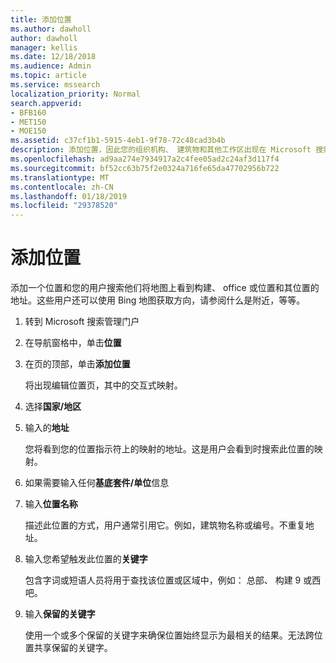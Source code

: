 ```yaml
---
title: 添加位置
ms.author: dawholl
author: dawholl
manager: kellis
ms.date: 12/18/2018
ms.audience: Admin
ms.topic: article
ms.service: mssearch
localization_priority: Normal
search.appverid:
- BFB160
- MET150
- MOE150
ms.assetid: c37cf1b1-5915-4eb1-9f78-72c48cad3b4b
description: 添加位置，因此您的组织机构、 建筑物和其他工作区出现在 Microsoft 搜索工作结果
ms.openlocfilehash: ad9aa274e7934917a2c4fee05ad2c24af3d117f4
ms.sourcegitcommit: bf52cc63b75f2e0324a716fe65da47702956b722
ms.translationtype: MT
ms.contentlocale: zh-CN
ms.lasthandoff: 01/18/2019
ms.locfileid: "29378520"
---
```

# <a name="add-a-location"></a>添加位置

添加一个位置和您的用户搜索他们将地图上看到构建、 office 或位置和其位置的地址。这些用户还可以使用 Bing 地图获取方向，请参阅什么是附近，等等。
  
1. 转到 Microsoft 搜索管理门户
    
2. 在导航窗格中，单击**位置**
    
3. 在页的顶部，单击**添加位置**
    
    将出现编辑位置页，其中的交互式映射。
    
4. 选择**国家/地区**
    
5. 输入的**地址**
    
    您将看到您的位置指示符上的映射的地址。这是用户会看到时搜索此位置的映射。
    
6. 如果需要输入任何**基底套件/单位**信息 
    
7. 输入**位置名称**
    
    描述此位置的方式，用户通常引用它。例如，建筑物名称或编号。不重复地址。
    
8. 输入您希望触发此位置的**关键字** 
    
    包含字词或短语人员将用于查找该位置或区域中，例如： 总部、 构建 9 或西吧。
    
9. 输入**保留的关键字**
    
    使用一个或多个保留的关键字来确保位置始终显示为最相关的结果。无法跨位置共享保留的关键字。

  

